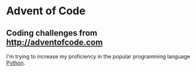# Advent of Code
## Coding challenges from http://adventofcode.com

I'm trying to increase my proficiency in the popular programming language [Python](https://www.python.org/).

